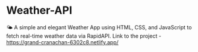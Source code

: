 # Weather-API
🌤️ A simple and elegant Weather App using HTML, CSS, and JavaScript to fetch real-time weather data via RapidAPI.
Link to the project - https://grand-cranachan-6302c8.netlify.app/
